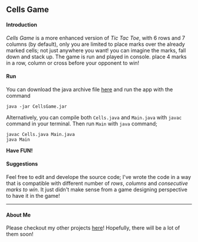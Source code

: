 ## Cells Game
#### Introduction
*Cells Game* is a more enhanced version of *Tic Tac Toe*, with 6 rows and 7 columns (by default), only you are limited to place marks over the already marked cells; not just
anywhere you want! you can imagine the marks, fall down and stack up.
The game is run and played in console. place 4 marks in a row, column or cross before your opponent to win!

#### Run
You can download the java archive file [here](https://github.com/MeysamBavi/CellsGame/releases/download/v1.0.0/CellsGame.jar) and run the app with the command
```
java -jar CellsGame.jar
```
Alternatively, you can compile both `Cells.java` and `Main.java` with `javac` command in your terminal. Then run `Main` with `java` command;  
```
javac Cells.java Main.java     
java Main
```
**Have FUN!**

#### Suggestions
Feel free to edit and develope the source code; I've wrote the code in a way that is compatible with different number of *rows*, *columns* and *consecutive marks to win*.
It just didn't make sense from a game designing perspective to have it in the game!
________
#### About Me
Please checkout my other projects [here](https://github.com/MeysamBavi)! Hopefully, there will be a lot of them soon!
